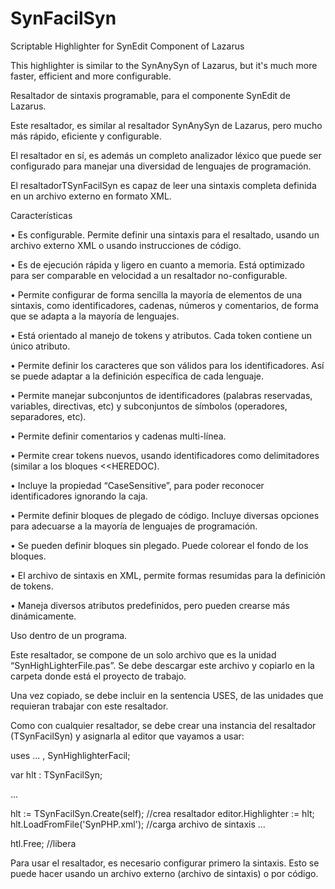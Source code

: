 SynFacilSyn
===========

Scriptable Highlighter for SynEdit Component of Lazarus 

This highlighter is similar to the SynAnySyn of Lazarus, but it's much more faster, efficient and more configurable.


Resaltador de sintaxis programable, para el componente  SynEdit de Lazarus.

Este resaltador, es similar al resaltador SynAnySyn de Lazarus, pero mucho más rápido, eficiente y configurable.

El resaltador en sí, es además un completo analizador léxico que puede ser configurado para manejar
una diversidad de lenguajes de programación.

El resaltadorTSynFacilSyn es capaz de leer una sintaxis completa definida en un archivo externo en formato XML.

Características

•	Es configurable. Permite definir una sintaxis para el resaltado, usando un archivo externo XML o usando instrucciones de código.

•	Es de ejecución rápida y ligero en cuanto a memoria. Está optimizado para ser comparable en velocidad a un resaltador no-configurable.

•	Permite configurar de forma sencilla la mayoría de elementos de una sintaxis, como identificadores, cadenas, números y comentarios, de forma que se adapta a la mayoría de lenguajes.

•	Está orientado al manejo de tokens y atributos. Cada token contiene un único atributo.

•	Permite definir los caracteres que son válidos para los identificadores. Así se puede adaptar a la definición específica de cada lenguaje.

•	Permite manejar subconjuntos de identificadores (palabras reservadas, variables, directivas, etc) y subconjuntos de símbolos (operadores, separadores, etc).

•	Permite definir comentarios y cadenas multi-línea.

•	Permite crear tokens nuevos, usando identificadores como delimitadores (similar a los bloques <<HEREDOC).

•	Incluye la propiedad “CaseSensitive”, para poder reconocer identificadores ignorando la caja.

•	Permite definir bloques de plegado de código. Incluye diversas opciones para adecuarse a la mayoría de lenguajes de programación.

•	Se pueden definir bloques sin plegado. Puede colorear el fondo de los bloques.

•	El archivo de sintaxis en XML, permite formas resumidas para la definición de tokens.

•	Maneja diversos atributos predefinidos, pero pueden crearse más dinámicamente.


Uso dentro de un programa.

Este resaltador, se compone de un solo archivo que es la unidad “SynHighLighterFile.pas”. Se debe descargar este archivo y copiarlo en la carpeta donde está el proyecto de trabajo.

Una vez copiado, se debe incluir en la sentencia USES, de las unidades que requieran trabajar con este resaltador.

Como con cualquier resaltador, se debe crear una instancia del resaltador (TSynFacilSyn) y asignarla al editor que vayamos a usar:

uses  ... , SynHighlighterFacil;

var
    hlt : TSynFacilSyn;

  ...
  
  hlt := TSynFacilSyn.Create(self); //crea resaltador
  editor.Highlighter := hlt;
  hlt.LoadFromFile('SynPHP.xml');   //carga archivo de sintaxis
  ...
  
  htl.Free;  //libera 


Para usar el resaltador, es necesario configurar primero la sintaxis. Esto se puede hacer usando un archivo externo (archivo de sintaxis) o por código.
